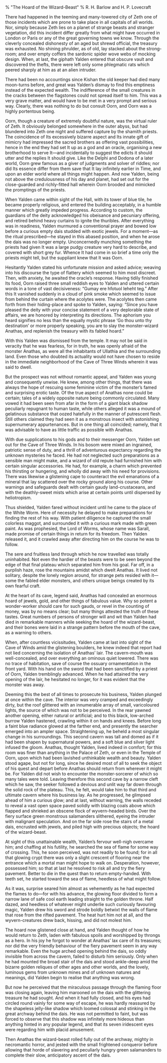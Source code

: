 % "The Hoard of the Wizard-Beast" 
%  R. H. Barlow and H. P. Lovecraft

        

  

There had happened in the teeming and many-towered city of Zeth one of those incidents which are
prone to take place in all capitals of all worlds. Nor, simply because Zeth lies on a planet of
strange beasts and stranger vegetation, did this incident differ greatly from what might have
occurred in London or Paris or any of the great governing towns we know. Through the cleverly
concealed dishonesty of an aged but shrewd official, the treasury was exhausted. No shining
  phrulder,   as of old, lay stacked about the strong-room; and over empty coffers the sardonic
spider wove webs of mocking design. When, at last, the   giphath   Yalden entered that obscure
vault and discovered the thefts, there were left only some phlegmatic rats which peered sharply at
him as at an alien intruder.  

  There had been no accountings since Kishan the old keeper had died many moon-turns
before, and great was Yalden&rsquo;s dismay to find this emptiness instead of the expected wealth.
The indifference of the small creatures in the cracks between the flagstones could not spread
itself to him. This was a very grave matter, and would have to be met in a very prompt and serious
way. Clearly, there was nothing to do but consult Oorn, and Oorn was a highly portentous
being.  

  Oorn, though a creature of extremely doubtful nature, was the virtual ruler of
Zeth. It obviously belonged somewhere in the outer abyss, but had blundered into Zeth one night and
suffered capture by the   shamith   priests. The coincidence of Its excessively bizarre aspect
and Its innate gift of mimicry had impressed the sacred brothers as offering vast possibilities,
hence in the end they had set It up as a god and an oracle, organising a new brotherhood to serve
It&mdash;and incidentally to suggest the edicts it should utter and the replies It should give.
Like the Delphi and Dodona of a later world, Oorn grew famous as a giver of judgments and solver of
riddles; nor did Its essence differ from them save that It lay infinitely earlier in Time, and upon
an elder world where all things might happen. And now Yalden, being not above the credulousness of
his day and planet, had set out for the close-guarded and richly-fitted hall wherein Oorn brooded
and mimicked the promptings of the priests.  

  When Yalden came within sight of the Hall, with its tower of blue tile, he became
properly religious, and entered the building acceptably, in a humble manner which greatly impeded
progress. According to custom, the guardians of the deity acknowledged his obeisance and pecuniary
offering, and retired behind heavy curtains to ignite the thuribles. After everything was in
readiness, Yalden murmured a conventional prayer and bowed low before a curious empty dais studded
with exotic jewels. For a moment&mdash;as the ritual prescribed&mdash;he stayed in this abased
position, and when he arose the dais was no longer empty. Unconcernedly munching something the
priests had given It was a large pudgy creature very hard to describe, and covered with short grey
fur. Whence It had come in so brief a time only the priests might tell, but the suppliant knew that
It was Oorn.  

  Hesitantly Yalden stated his unfortunate mission and asked advice; weaving into
his discourse the type of flattery which seemed to him most discreet. Then, with anxiety, he
awaited the oracle&rsquo;s response. Having tidily finished Its food, Oorn raised three small
reddish eyes to Yalden and uttered certain words in a tone of vast decisiveness:   &ldquo;Gumay
ere hfotuol leheht teg.&rdquo;   After this It vanished suddenly in a cloud of pink smoke which
seemed to issue from behind the curtain where the acolytes were. The acolytes then came forth from
their hiding-place and spoke to Yalden, saying: &ldquo;Since you have pleased the deity with your
concise statement of a very deplorable state of affairs, we are honored by interpreting its
directions. The aphorism you heard signifies no less than the equally mystic phrase &lsquo;Go thou
unto thy destination&rsquo; or more properly speaking, you are to slay the monster-wizard Anathas,
and replenish the treasury with its fabled hoard.&rdquo;  

  With this Yalden was dismissed from the temple. It may not be said in veracity
that he was fearless, for in truth, he was openly afraid of the monster Anathas, as were all the
inhabitants of Ullathia and the surrounding land. Even those who doubted its actuality would not
have chosen to reside in the immediate neighborhood of the Cave of Three Winds wherein it was said
to dwell.  

  But the prospect was not without romantic appeal, and Yalden was young and
consequently unwise. He knew, among other things, that there was always the hope of rescuing some
feminine victim of the monster&rsquo;s famed and surprising erotic taste. Of the true aspect of
Anathas none could be certain; tales of a widely opposite nature being commonly circulated. Many
vowed it had been seen from afar in the form of a giant black shadow peculiarly repugnant to human
taste, while others alleged it was a mound of gelatinous substance that oozed hatefully in the
manner of putrescent flesh. Still others claimed they had seen it as a monstrous insect with
astonishing supernumerary appurtenances. But in one thing all coincided; namely, that it was
advisable to have as little traffic as possible with Anathas.  

  With due supplications to his gods and to their messenger Oorn, Yalden set out for
the Cave of Three Winds. In his bosom were mixed an ingrained, patriotic sense of duty, and a
thrill of adventurous expectancy regarding the unknown mysteries he faced. He had not neglected
such preparations as a sensible man might make, and a wizard of old repute had furnished him with
certain singular accessories. He had, for example, a charm which prevented his thirsting or
hungering, and wholly did away with his need for provisions. There was likewise a glistening cape
to counteract the evil emanations of a mineral that lay scattered over the rocky ground along his
course. Other warnings and safeguards dealt with certain gaudy land-crustaceans, and with the
deathly-sweet mists which arise at certain points until dispersed by heliotropism.  

  Thus shielded, Yalden fared without incident until he came to the place of the
White Worm. Here of necessity he delayed to make preparations for finding the rest of his way. With
patient diligence he captured the small colorless maggot, and surrounded it with a curious mark
made with green paint. As was prophesied, the Lord of Worms, whose name was Sarall, made promise
of certain things in return for its freedom. Then Yalden released it, and it crawled away after
directing him on the course he was to follow.  

  The sere and fruitless land through which he now travelled was totally
uninhabited. Not even the hardier of the beasts were to be seen beyond the edge of that final
plateau which separated him from his goal. Far off, in a purplish haze, rose the mountains amidst
which dwelt Anathas. It lived not solitary, despite the lonely region around, for strange pets
resided with it&mdash;some the fabled elder monsters, and others unique beings created by its own
fearful craft.  

  At the heart of its cave, legend said, Anathas had concealed an enormous hoard of
jewels, gold, and other things of fabulous value. Why so potent a wonder-worker should care for
such gauds, or revel in the counting of money, was by no means clear; but many things attested the
truth of these tastes. Great numbers of persons of stronger will and wit than Yalden had died in
remarkable manners while seeking the hoard of the wizard-beast, and their bones were laid in a
strange pattern before the mouth of the cave, as a warning to others.  

  When, after countless vicissitudes, Yalden came at last into sight of the Cave of
Winds amid the glistening boulders, he knew indeed that report had not lied concerning the
isolation of Anathas&rsquo; lair. The cavern-mouth was well-concealed, and over everything an
ominous quiet lowered. There was no trace of habitation, save of course the ossuary ornamentation
in the front yard. With his hand on the sword that had been sanctified by a priest of Oorn, Yalden
tremblingly advanced. When he had attained the very opening of the lair, he hesitated no longer,
for it was evident that the monster was away.  

  Deeming this the best of all times to prosecute his business, Yalden plunged at
once within the cave. The interior was very cramped and exceedingly dirty, but the roof glittered
with an innumerable array of small, varicoloured lights, the source of which was not to be
perceived. In the rear yawned another opening, either natural or artificial; and to this black,
low-arched burrow Yalden hastened, crawling within it on hands and knees. Before long a faint blue
radiance glowed at the farther end, and presently the searcher emerged into an ampler space.
Straightening up, he beheld a most singular change in his surroundings. This second cavern was tall
and domed as if it had been shapen by supernatural powers, and a soft blue and silver light infused
the gloom. Anathas, thought Yalden, lived indeed in comfort; for this room was finer than anything
in the Palace of Zeth, or even in the Temple of Oorn, upon which had been lavished unthinkable
wealth and beauty. Yalden stood agape, but not for long, since he desired most of all to seek the
object of his quest and depart before Anathas should return from wherever it might be. For Yalden
did not wish to encounter the monster-sorcerer of which so many tales were told. Leaving therefore
this second cave by a narrow cleft which he saw, the seeker followed a devious and unlit way far
down through the solid rock of the plateau. This, he felt, would take him to that third and
ultimate cavern where his business lay. As he progressed, he glimpsed ahead of him a curious glow;
and at last, without warning, the walls receded to reveal a vast open space paved solidly with
blazing coals above which flapped and shrieked an obscene flock of wyvern-headed birds. Over the
fiery surface green monstrous salamanders slithered, eyeing the intruder with malignant
speculation. And on the far side rose the stairs of a metal dais, encrusted with jewels, and piled
high with precious objects; the hoard of the wizard-beast.  

  At sight of this unattainable wealth, Yalden&rsquo;s fervour well-nigh overcame
him; and chaffing at his futility, he searched the sea of flame for some way of crossing. This, he
soon perceived, was not readily to be found; for in all that glowing crypt there was only a slight
crescent of flooring near the entrance which a mortal man might hope to walk on. Desperation,
however, possessed him; so that at last he resolved to risk all and try the fiery pavement. Better
to die in the quest than to return empty-handed. With teeth set, he started toward the sea of
flame, heedless of what might follow.  

  As it was, surprise seared him almost as vehemently as he had expected the flames
to do&mdash;for with his advance, the glowing floor divided to form a narrow lane of safe cool
earth leading straight to the golden throne. Half dazed, and heedless of whatever might underlie
such curiously favouring magic, Yalden drew his sword and strode boldly betwixt the walls of flame
that rose from the rifted pavement. The heat hurt him not at all, and the wyvern-creatures drew
back, hissing, and did not molest him.  

  The hoard now glistened close at hand, and Yalden thought of how he would return
to Zeth, laden with fabulous spoils and worshipped by throngs as a hero. In his joy he forgot to
wonder at Anathas&rsquo; lax care of its treasures; nor did the very friendly behaviour of the
fiery pavement seem in any way remarkable. Even the huge arched opening behind the dais, so oddly
invisible from across the cavern, failed to disturb him seriously. Only when he had mounted the broad
stair of the dais and stood ankle-deep amid the bizarre golden reliques of other ages and other
worlds, and the lovely, luminous gems from unknown mines and of unknown natures and meanings, did
Yalden begin to realise that anything was wrong.  

  But now he perceived that the miraculous passage through the flaming floor was
closing again, leaving him marooned on the dais with the glittering treasure he had sought. And
when it had fully closed, and his eyes had circled round vainly for some way of escape, he was
hardly reassured by the shapeless jelly-like shadow which loomed colossal and stinking in the great
archway behind the dais. He was not permitted to faint, but was forced to observe that this shadow
was infinitely more hideous than anything hinted in any popular legend, and that its seven
iridescent eyes were regarding him with placid amusement.  

  Then Anathas the wizard-beast rolled fully out of the archway, mighty in
necromantic horror, and jested with the small frightened conqueror before allowing that horde of
slavering and peculiarly hungry green salamanders to complete their slow, anticipatory ascent of
the dais.
